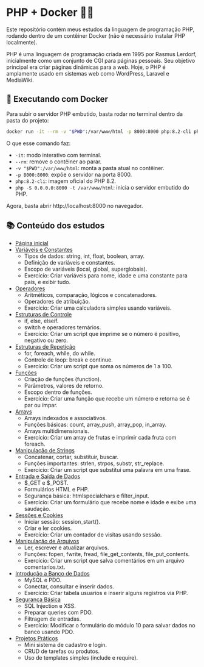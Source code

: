 # PHP + Docker 🐳🐘

Este repositório contém meus estudos da linguagem de programação PHP, rodando dentro de um contêiner Docker (não é necessário instalar PHP localmente). <br>

PHP é uma linguagem de programação criada em 1995 por Rasmus Lerdorf, inicialmente como um conjunto de CGI para páginas pessoais.
Seu objetivo principal era criar páginas dinâmicas para a web. Hoje, o PHP é amplamente usado em sistemas web como WordPress, Laravel e MediaWiki.

## 🚀 Executando com Docker
Para subir o servidor PHP embutido, basta rodar no terminal dentro da pasta do projeto:

```bash
docker run -it --rm -v "$PWD":/var/www/html -p 8000:8000 php:8.2-cli php -S 0.0.0.0:8000 -t /var/www/html
```

O que esse comando faz: <br>
- `-it`: modo interativo com terminal.
- `--rm`: remove o contêiner ao parar.
- `-v "$PWD":/var/www/html`: monta a pasta atual no contêiner.
- `-p 8000:8000`: expõe o servidor na porta 8000.
- `php:8.2-cli`: imagem oficial do PHP 8.2.
- `php -S 0.0.0.0:8000 -t /var/www/html`: inicia o servidor embutido do PHP.

Agora, basta abrir http://localhost:8000 no navegador.

## 📚 Conteúdo dos estudos

- [Página inicial](index.php)
- [Variáveis e Constantes](./estudos/index.php)
    - Tipos de dados: string, int, float, boolean, array.
    - Definição de variáveis e constantes.
    - Escopo de variáveis (local, global, superglobais).
    - Exercício: Criar variáveis para nome, idade e uma constante para país, e exibir tudo.
- [Operadores](./estudos/operadores.php)
    - Aritméticos, comparação, lógicos e concatenadores.
    - Operadores de atribuição.
    - Exercício: Criar uma calculadora simples usando variáveis.
- [Estruturas de Controle](./estudos/estrutura-controle.php)
    - if, else, elseif.
    - switch e operadores ternários.
    - Exercício: Criar um script que imprime se o número é positivo, negativo ou zero.
- [Estruturas de Repetição](./estudos/estrutura-repeticao.php)
    - for, foreach, while, do while.
    - Controle de loop: break e continue.
    - Exercício: Criar um script que soma os números de 1 a 100.
- [Funções](./estudos/funcoes.php)
    - Criação de funções (function).
    - Parâmetros, valores de retorno.
    - Escopo dentro de funções.
    - Exercício: Criar uma função que recebe um número e retorna se é par ou ímpar.
- [Arrays](./estudos/arrays.php)
    - Arrays indexados e associativos.
    - Funções básicas: count, array_push, array_pop, in_array.
    - Arrays multidimensionais.
    - Exercício: Criar um array de frutas e imprimir cada fruta com foreach.
- [Manipulação de Strings](./estudos/funcoes.php)
    - Concatenar, cortar, substituir, buscar.
    - Funções importantes: strlen, strpos, substr, str_replace.
    - Exercício: Criar um script que substitui uma palavra em uma frase.
- [Entrada e Saída de Dados](./estudos/funcoes.php)
    - $_GET e $_POST.
    - Formulários HTML e PHP.
    - Segurança básica: htmlspecialchars e filter_input.
    - Exercício: Criar um formulário que recebe nome e idade e exibe uma saudação.
- [Sessões e Cookies]()
    - Iniciar sessão: session_start().
    - Criar e ler cookies.
    - Exercício: Criar um contador de visitas usando sessão.
- [Manipulação de Arquivos]()
    - Ler, escrever e atualizar arquivos.
    - Funções: fopen, fwrite, fread, file_get_contents, file_put_contents.
    - Exercício: Criar um script que salva comentários em um arquivo comentarios.txt.
- [Introdução a Banco de Dados]()
    - MySQL e PDO.
    - Conectar, consultar e inserir dados.
    - Exercício: Criar tabela usuarios e inserir alguns registros via PHP.
- [Segurança Básica]()
    - SQL Injection e XSS.
    - Preparar queries com PDO.
    - Filtragem de entradas.
    - Exercício: Modificar o formulário do módulo 10 para salvar dados no banco usando PDO.
- [Projetos Práticos]()
    - Mini sistema de cadastro e login.
    - CRUD de tarefas ou produtos.
    - Uso de templates simples (include e require).

<!-- pasta estudos/ e projetos/ -->